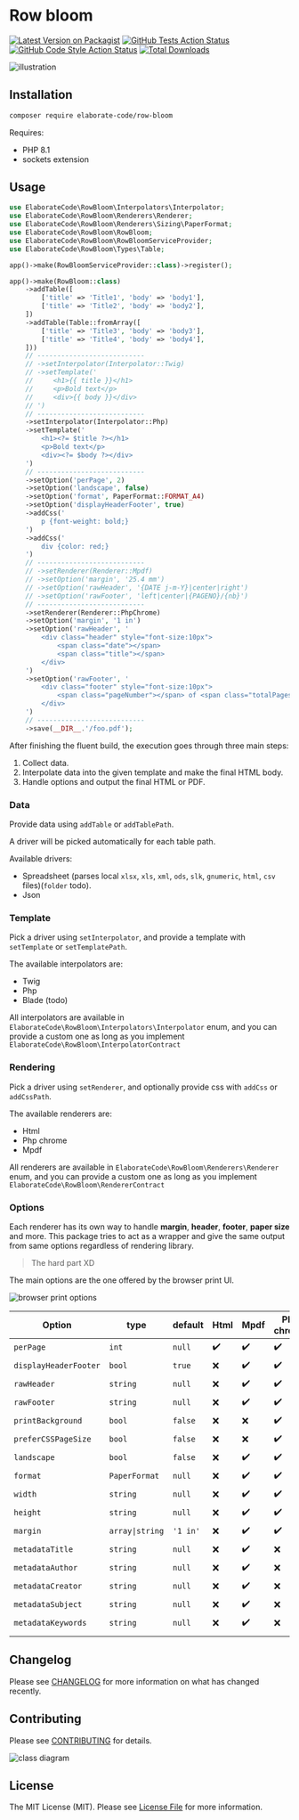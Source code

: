 # Row bloom

[![Latest Version on Packagist](https://img.shields.io/packagist/v/elaborate-code/row-bloom.svg?style=flat-square)](https://packagist.org/packages/elaborate-code/row-bloom)
[![GitHub Tests Action Status](https://img.shields.io/github/actions/workflow/status/elaborate-code/row-bloom/run-tests.yml?branch=main&label=tests&style=flat-square)](https://github.com/elaborate-code/row-bloom/actions?query=workflow%3Arun-tests+branch%3Amain)
[![GitHub Code Style Action Status](https://img.shields.io/github/actions/workflow/status/elaborate-code/row-bloom/fix-php-code-style-issues.yml?branch=main&label=code%20style&style=flat-square)](https://github.com/elaborate-code/row-bloom/actions?query=workflow%3A"Fix+PHP+code+style+issues"+branch%3Amain)
[![Total Downloads](https://img.shields.io/packagist/dt/elaborate-code/row-bloom.svg?style=flat-square)](https://packagist.org/packages/elaborate-code/row-bloom)

![illustration](./illustration.png)

## Installation

```bash
composer require elaborate-code/row-bloom
```

Requires:

- PHP 8.1
- sockets extension

## Usage

```php
use ElaborateCode\RowBloom\Interpolators\Interpolator;
use ElaborateCode\RowBloom\Renderers\Renderer;
use ElaborateCode\RowBloom\Renderers\Sizing\PaperFormat;
use ElaborateCode\RowBloom\RowBloom;
use ElaborateCode\RowBloom\RowBloomServiceProvider;
use ElaborateCode\RowBloom\Types\Table;

app()->make(RowBloomServiceProvider::class)->register();

app()->make(RowBloom::class)
    ->addTable([
        ['title' => 'Title1', 'body' => 'body1'],
        ['title' => 'Title2', 'body' => 'body2'],
    ])
    ->addTable(Table::fromArray([
        ['title' => 'Title3', 'body' => 'body3'],
        ['title' => 'Title4', 'body' => 'body4'],
    ]))
    // ---------------------------
    // ->setInterpolator(Interpolator::Twig)
    // ->setTemplate('
    //     <h1>{{ title }}</h1>
    //     <p>Bold text</p>
    //     <div>{{ body }}</div>
    // ')
    // ---------------------------
    ->setInterpolator(Interpolator::Php)
    ->setTemplate('
        <h1><?= $title ?></h1>
        <p>Bold text</p>
        <div><?= $body ?></div>
    ')
    // ---------------------------
    ->setOption('perPage', 2)
    ->setOption('landscape', false)
    ->setOption('format', PaperFormat::FORMAT_A4)
    ->setOption('displayHeaderFooter', true)
    ->addCss('
        p {font-weight: bold;}
    ')
    ->addCss('
        div {color: red;}
    ')
    // ---------------------------
    // ->setRenderer(Renderer::Mpdf)
    // ->setOption('margin', '25.4 mm')
    // ->setOption('rawHeader', '{DATE j-m-Y}|center|right')
    // ->setOption('rawFooter', 'left|center|{PAGENO}/{nb}')
    // ---------------------------
    ->setRenderer(Renderer::PhpChrome)
    ->setOption('margin', '1 in')
    ->setOption('rawHeader', '
        <div class="header" style="font-size:10px">
            <span class="date"></span>
            <span class="title"></span>
        </div>
    ')
    ->setOption('rawFooter', '
        <div class="footer" style="font-size:10px">
            <span class="pageNumber"></span> of <span class="totalPages"></span>
        </div>
    ')
    // ---------------------------
    ->save(__DIR__.'/foo.pdf');
```

After finishing the fluent build, the execution goes through three main steps:

1. Collect data.
2. Interpolate data into the given template and make the final HTML body.
3. Handle options and output the final HTML or PDF.

### Data

Provide data using `addTable` or `addTablePath`.

A driver will be picked automatically for each table path.

Available drivers:

- Spreadsheet (parses local `xlsx`, `xls`, `xml`, `ods`, `slk`, `gnumeric`, `html`, `csv` files)(`folder` todo).
- Json

### Template

Pick a driver using `setInterpolator`, and provide a template with `setTemplate` or `setTemplatePath`.

The available interpolators are:

- Twig
- Php
- Blade (todo)

All interpolators are available in `ElaborateCode\RowBloom\Interpolators\Interpolator` enum, and you can provide a custom one as long as you implement `ElaborateCode\RowBloom\InterpolatorContract`

### Rendering

Pick a driver using `setRenderer`, and optionally provide css with `addCss` or `addCssPath`.

The available renderers are:

- Html
- Php chrome
- Mpdf

All renderers are available in `ElaborateCode\RowBloom\Renderers\Renderer` enum, and you can provide a custom one as long as you implement `ElaborateCode\RowBloom\RendererContract`

### Options

Each renderer has its own way to handle **margin**, **header**, **footer**, **paper size** and more. This package tries to act as a wrapper and give the same output from same options regardless of rendering library.

> The hard part XD

The main options are the one offered by the browser print UI.

![browser print options](./browser_print_options.png)

| Option                | type            | default  | Html | Mpdf | Php chrome |
| --------------------- | --------------- | -------- | ---- | ---- | ---------- |
| `perPage`             | `int`           | `null`   | ✔️ | ✔️ | ✔️       |
| `displayHeaderFooter` | `bool`          | `true`   | ❌   | ✔️ | ✔️       |
| `rawHeader`           | `string`        | `null`   | ❌   | ✔️ | ✔️       |
| `rawFooter`           | `string`        | `null`   | ❌   | ✔️ | ✔️       |
| `printBackground`     | `bool`          | `false`  | ❌   | ❌   | ✔️       |
| `preferCSSPageSize`   | `bool`          | `false`  | ❌   | ❌   | ✔️       |
| `landscape`           | `bool`          | `false`  | ❌   | ✔️ | ✔️       |
| `format`              | `PaperFormat`   | `null`   | ❌   | ✔️ | ✔️       |
| `width`               | `string`        | `null`   | ❌   | ✔️ | ✔️       |
| `height`              | `string`        | `null`   | ❌   | ✔️ | ✔️       |
| `margin`              | `array\|string` | `'1 in'` | ❌   | ✔️ | ✔️       |
| `metadataTitle`       | `string`        | `null`   | ❌   | ✔️ | ❌         |
| `metadataAuthor`      | `string`        | `null`   | ❌   | ✔️ | ❌         |
| `metadataCreator`     | `string`        | `null`   | ❌   | ✔️ | ❌         |
| `metadataSubject`     | `string`        | `null`   | ❌   | ✔️ | ❌         |
| `metadataKeywords`    | `string`        | `null`   | ❌   | ✔️ | ❌         |
|                       |                 |          |      |      |            |

## Changelog

Please see [CHANGELOG](CHANGELOG.md) for more information on what has changed recently.

## Contributing

Please see [CONTRIBUTING](CONTRIBUTING.md) for details.

![class diagram](./class_diagram.drawio.png)

## License

The MIT License (MIT). Please see [License File](LICENSE.md) for more information.
